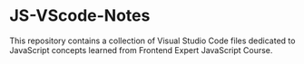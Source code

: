 # JS-VScode-Notes
This repository contains a collection of Visual Studio Code files dedicated to JavaScript concepts learned from Frontend Expert JavaScript Course.

